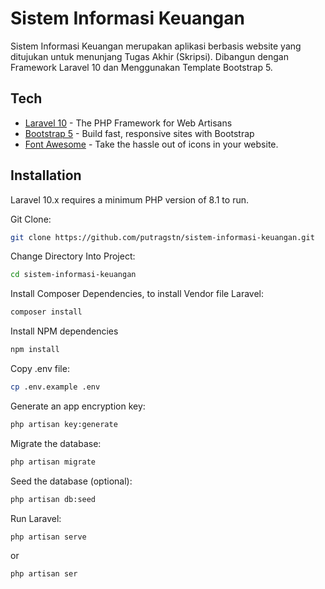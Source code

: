 # Sistem Informasi Keuangan
Sistem Informasi Keuangan merupakan aplikasi berbasis website yang ditujukan untuk menunjang Tugas Akhir (Skripsi). Dibangun dengan Framework Laravel 10 dan Menggunakan Template Bootstrap 5.

## Tech
- [Laravel 10](https://laravel.com/) - The PHP Framework for Web Artisans
- [Bootstrap 5](https://getbootstrap.com/) - Build fast, responsive sites with Bootstrap
- [Font Awesome](https://fontawesome.com/) - Take the hassle out of icons in your website.

## Installation
Laravel 10.x requires a minimum PHP version of 8.1 to run.

Git Clone:
```sh
git clone https://github.com/putragstn/sistem-informasi-keuangan.git
```

Change Directory Into Project:
```sh
cd sistem-informasi-keuangan
```

Install Composer Dependencies, to install Vendor file Laravel:
```sh
composer install
```

Install NPM dependencies
```sh
npm install
```

Copy .env file:
```sh
cp .env.example .env
```

Generate an app encryption key:
```sh
php artisan key:generate
```

Migrate the database:
```sh
php artisan migrate
```

Seed the database (optional):
```sh
php artisan db:seed
```

Run Laravel:
```sh
php artisan serve
```
or
```sh
php artisan ser
```
